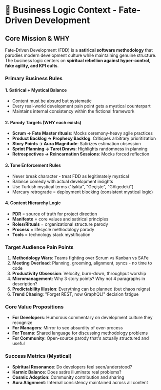 # 🔮 Business Logic Context - Fate-Driven Development

## Core Mission & WHY

Fate-Driven Development (FDD) is a **satirical software methodology** that parodies modern development culture while maintaining genuine structure. The business logic centers on **spiritual rebellion against hyper-control, fake agility, and KPI cults**.

### Primary Business Rules

#### 1. **Satirical + Mystical Balance**

- Content must be absurd but systematic
- Every real-world development pain point gets a mystical counterpart
- Maintains internal consistency within the fictional framework

#### 2. **Parody Targets (WHY each exists)**

- **Scrum → Fate Master rituals**: Mocks ceremony-heavy agile practices
- **Product Backlog → Prophecy Backlog**: Critiques arbitrary prioritization
- **Story Points → Aura Magnitude**: Satirizes estimation obsession
- **Sprint Planning → Tarot Draws**: Highlights randomness in planning
- **Retrospectives → Reincarnation Sessions**: Mocks forced reflection

#### 3. **Tone Enforcement Rules**

- Never break character - treat FDD as legitimately mystical
- Balance comedy with actual development insights
- Use Turkish mystical terms ("Işıkta", "Geçişte", "Gölgedeki")
- Mercury retrograde = deployment blocking (consistent mystical logic)

#### 4. **Content Hierarchy Logic**

- **PDR** = source of truth for project direction
- **Manifesto** = core values and satirical principles
- **Roles/Rituals** = organizational structure parody
- **Process** = lifecycle methodology parody
- **Tools** = technology stack mystification

### Target Audience Pain Points

1. **Methodology Wars**: Teams fighting over Scrum vs Kanban vs SAFe
2. **Meeting Overload**: Planning, grooming, alignment, syncs - no time to code
3. **Productivity Obsession**: Velocity, burn-down, throughput worship
4. **Micromanagement**: Why 3 story points? Why not 4 paragraphs in description?
5. **Predictability Illusion**: Everything can be planned (but chaos reigns)
6. **Trend Chasing**: "Forget REST, now GraphQL!" decision fatigue

### Core Value Propositions

- **For Developers**: Humorous commentary on development culture they recognize
- **For Managers**: Mirror to see absurdity of over-process
- **For Teams**: Shared language for discussing methodology problems
- **For Community**: Open-source parody that's actually structured and useful

### Success Metrics (Mystical)

- **Spiritual Resonance**: Do developers feel seen/understood?
- **Karmic Balance**: Does satire illuminate real problems?
- **Cosmic Adoption**: Community contribution and sharing
- **Aura Alignment**: Internal consistency maintained across all content
